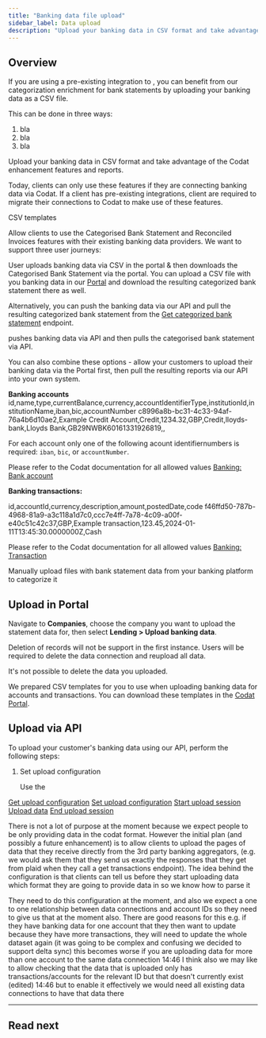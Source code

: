 ```yaml
---
title: "Banking data file upload"
sidebar_label: Data upload
description: "Upload your banking data in CSV format and take advantage of the Codat enhancement features and reports"
---
```


## Overview

If you are using a pre-existing integration to , you can benefit from our categorization enrichment for bank statements by uploading your banking data as a CSV file. 



This can be done in three ways:

1. bla
2. bla
3. bla

Upload your banking data in CSV format and take advantage of the Codat enhancement features and reports.

Today, clients can only use these features if they are connecting banking data via Codat. If a client has pre-existing integrations, client are required to migrate their connections to Codat to make use of these features. 

CSV templates 

Allow clients to use the Categorised Bank Statement and Reconciled Invoices features with their existing banking data providers. We want to support three user journeys:

User uploads banking data via CSV in the portal & then downloads the Categorised Bank Statement via the portal. You can upload a CSV file with you banking data in our [Portal](https://app.codat.io) and download the resulting categorized bank statement there as well. 

Alternatively, you can push the banking data via our API and pull the resulting categorized bank statement from the [Get categorized bank statement](/lending-api#/operations/get-categorized-bank-statement) endpoint.  

pushes banking data via API and then pulls the categorised bank statement via API.

You can also combine these options - allow your customers to upload their banking data via the Portal first, then pull the resulting reports via our API into your own system. 


**Banking accounts**
id,name,type,currentBalance,currency,accountIdentifierType,institutionId,institutionName,iban,bic,accountNumber
c8996a8b-bc31-4c33-94af-76a4b6d10ae2,Example Credit Account,Credit,1234.32,GBP,Credit,lloyds-bank,Lloyds Bank,GB29NWBK60161331926819,,

For each account only one of the following acount identifiernumbers is required: `iban`, `bic`, or `accountNumber`.

Please refer to the Codat documentation for all allowed values [Banking: Bank account](https://docs.codat.io/banking-api#/schemas/Account)

**Banking transactions:**

id,accountId,currency,description,amount,postedDate,code
f46ffd50-787b-4968-81a9-a3c118a1d7c0,ccc7e4ff-7a78-4c09-a00f-e40c51c42c37,GBP,Example transaction,123.45,2024-01-11T13:45:30.0000000Z,Cash

Please refer to the Codat documentation for all allowed values [Banking: Transaction](https://docs.codat.io/banking-api#/schemas/Transaction)

Manually upload files with bank statement data from your banking platform to categorize it

## Upload in Portal

Navigate to **Companies**, choose the company you want to upload the statement data for, then select **Lending > Upload banking data**. 

Deletion of records will not be support in the first instance. Users will be required to delete the data connection and reupload all data.

It's not possible to delete the data you uploaded. 

We prepared CSV templates for you to use when uploading banking data for accounts and transactions. You can download these templates in the [Codat Portal](https://app.codat.io).


## Upload via API

To upload your customer's banking data using our API, perform the following steps:

1. Set upload configuration

    Use the 



[Get upload configuration](/lending-api#/operations/get-bank-statement-upload-configuration)
[Set upload configuration](/lending-api#/operations/set-bank-statement-upload-configuration)
[Start upload session](/lending-api#/operations/start-bank-statement-upload-session)
[Upload data](/lending-api#/operations/upload-bank-statement-data)
[End upload session](/lending-api#/operations/end-bank-statement-upload-session)

There is not a lot of purpose at the moment because we expect people to be only providing data in the codat format. However the initial plan (and possibly a future enhancement) is to allow clients to upload the pages of data that they receive directly from the 3rd party banking aggregators, (e.g. we would ask them that they send us exactly the responses that they get from plaid when they call a get transactions endpoint). The idea behind the configuration is that clients can tell us before they start uploading data which format they are going to provide data in so we know how to parse it

They need to do this configuration at the moment, and also we expect a one to one relationship between data connections and account IDs so they need to give us that at the moment also. There are good reasons for this e.g. if they have banking data for one account that they then want to update because they have more transactions, they will need to update the whole dataset again (it was going to be complex and confusing we decided to support delta sync) this becomes worse if you are uploading data for more than one account to the same data connection
14:46
I think also we may like to allow checking that the data that is uploaded only has transactions/accounts for the relevant ID but that doesn't currently exist (edited) 
14:46
but to enable it effectively we would need all existing data connections to have that data there

---
## Read next